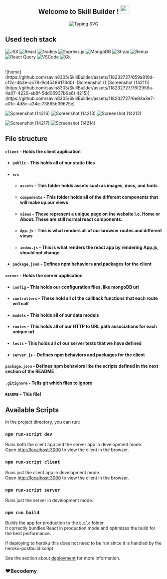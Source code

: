 <h2 align="center">
  Welcome to Skill Builder  !
  <img src="https://media.giphy.com/media/hvRJCLFzcasrR4ia7z/giphy.gif" width="28">
</h2>
<p align="center">
<a><img src="https://readme-typing-svg.demolab.com?font=Fira+Code&pause=1000&width=435&lines=%E2%9D%A4%EF%B8%8F+Developed+skillbuilder;%E2%9D%A4%EF%B8%8F+using+mern+stack;%E2%9D%A4%EF%B8%8F+For+frontend+chakra+ui+" alt="Typing SVG" /></a></p>

## Used tech stack

![JSX](https://img.shields.io/badge/Javascript-F0DB4F?style=for-the-badge&labelColor=black&logo=javascript&logoColor=F0DB4F)
![React](https://img.shields.io/badge/-React-61DBFB?style=for-the-badge&labelColor=black&logo=react&logoColor=61DBFB)
![Nodejs](https://img.shields.io/badge/Nodejs-3C873A?style=for-the-badge&labelColor=black&logo=node.js&logoColor=3C873A)
![Express.js](https://img.shields.io/badge/Express.js-000000?style=for-the-badge&logo=express&logoColor=white)
![MongoDB](https://img.shields.io/badge/MongoDB-4EA94B?style=for-the-badge&logo=mongodb&logoColor=white)
![Strapi](https://img.shields.io/badge/strapi-2E7EEA?style=for-the-badge&logo=strapi&logoColor=white)
![Redux](https://img.shields.io/badge/Redux-593D88?style=for-the-badge&logo=redux&logoColor=white)
![React Query](https://img.shields.io/badge/-React_Query-FF4154?style=for-the-badge&logo=react%20query&logoColor=white)
![VSCode](https://img.shields.io/badge/Visual_Studio-0078d7?style=for-the-badge&logo=visual%20studio&logoColor=white)
![Git](https://img.shields.io/badge/Git-F05032?style=for-the-badge&logo=git&logoColor=white)

<br/>
![home](https://github.com/savin8305/SkillBuilder/assets/118232727/659a810d-cf2c-4b3e-ac78-9d45486173d0)
![Screenshot (1![Screenshot (14211)](https://github.com/savin8305/SkillBuilder/assets/118232727/76f2959a-4a07-4229-ab8f-5dd06937b9a6)
4215)](https://github.com/savin8305/SkillBuilder/assets/118232727/6e93a3e7-a01c-4d8c-a34e-73865b39675e)

![Screenshot (14216)](https://github.com/savin8305/SkillBuilder/assets/118232727/f7683431-0559-4397-b024-4365848f548f)
![Screenshot (14213)](https://github.com/savin8305/SkillBuilder/assets/118232727/1a86ec02-071e-4b02-baae-7b984971afd1)
![Screenshot (14212)](https://github.com/savin8305/SkillBuilder/assets/118232727/e399dc21-7918-4eb2-a089-107430f32035)

![Screenshot (14217)](https://github.com/savin8305/SkillBuilder/assets/118232727/47c3ccd7-757a-4eec-a746-4446835ee9ec)
![Screenshot (14214)](https://github.com/savin8305/SkillBuilder/assets/118232727/74dbbb2a-da38-4ddb-ad88-e0e9292b758e)


## File structure
#### `client` - Holds the client application
- #### `public` - This holds all of our static files
- #### `src`
    - #### `assets` - This folder holds assets such as images, docs, and fonts
    - #### `components` - This folder holds all of the different components that will make up our views
    - #### `views` - These represent a unique page on the website i.e. Home or About. These are still normal react components.
    - #### `App.js` - This is what renders all of our browser routes and different views
    - #### `index.js` - This is what renders the react app by rendering App.js, should not change
- #### `package.json` - Defines npm behaviors and packages for the client
#### `server` - Holds the server application
- #### `config` - This holds our configuration files, like mongoDB uri
- #### `controllers` - These hold all of the callback functions that each route will call
- #### `models` - This holds all of our data models
- #### `routes` - This holds all of our HTTP to URL path associations for each unique url
- #### `tests` - This holds all of our server tests that we have defined
- #### `server.js` - Defines npm behaviors and packages for the client
#### `package.json` - Defines npm behaviors like the scripts defined in the next section of the README
#### `.gitignore` - Tells git which files to ignore
#### `README` - This file!


## Available Scripts

In the project directory, you can run:

### `npm run-script dev`

Runs both the client app and the server app in development mode.<br>
Open [http://localhost:3000](http://localhost:3000) to view the client in the browser.

### `npm run-script client`

Runs just the client app in development mode.<br>
Open [http://localhost:3000](http://localhost:3000) to view the client in the browser.


### `npm run-script server`

Runs just the server in development mode.<br>


### `npm run build`

Builds the app for production to the `build` folder.<br>
It correctly bundles React in production mode and optimizes the build for the best performance.

If deploying to heroku this does not need to be run since it is handled by the heroku-postbuild script<br>

See the section about [deployment](https://facebook.github.io/create-react-app/docs/deployment) for more information.
### ❤️Becodemy 


